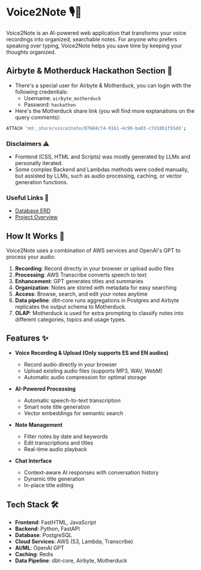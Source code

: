 # Voice2Note 🎙️📝

Voice2Note is an AI-powered web application that transforms your voice recordings into organized, searchable notes. For anyone who prefers speaking over typing, Voice2Note helps you save time by keeping your thoughts organized.

## Airbyte & Motherduck Hackathon Section 🎉 
- There's a special user for Airbyte & Motherduck, you can login with the following credentials:
  - Username: `airbyte_motherduck`
  - Password: `hackathon`
- Here's the Motherduck share link (you will find more explanations on the query comments):

```sh
ATTACH 'md:_share/voice2note/07604cf4-9161-4c99-ba83-c7d10b1f55dd';
```

### Disclaimers ⚠️
- Frontend (CSS, HTML and Scripts) was mostly generated by LLMs and personally iterated.
- Some complex Backend and Lambdas methods were coded manually, but assisted by LLMs, such as audio processing, caching, or vector generation functions.

### Useful Links 🔗
- [Database ERD](https://dbdiagram.io/d/voice_journal-676443376ae6af4766baa223)
- [Project Overview](https://whimsical.com/voice2note-C3UJCi6tt94txxgQepLc5S)

## How It Works 🔄

Voice2Note uses a combination of AWS services and OpenAI's GPT to process your audio:

1. **Recording**: Record directly in your browser or upload audio files
2. **Processing**: AWS Transcribe converts speech to text
3. **Enhancement**: GPT generates titles and summaries
4. **Organization**: Notes are stored with metadata for easy searching
5. **Access**: Browse, search, and edit your notes anytime
6. **Data pipeline**: dbt-core runs aggregations in Postgres and Airbyte replicates the output schema to Motherduck.
7. **OLAP**: Motherduck is used for extra prompting to classify notes into different categories, topics and usage types.

## Features ✨

- **Voice Recording & Upload (Only supports ES and EN audios)**
  - Record audio directly in your browser
  - Upload existing audio files (supports MP3, WAV, WebM)
  - Automatic audio compression for optimal storage

- **AI-Powered Processing**
  - Automatic speech-to-text transcription
  - Smart note title generation
  - Vector embeddings for semantic search

- **Note Management**
  - Filter notes by date and keywords
  - Edit transcriptions and titles
  - Real-time audio playback

- **Chat Interface**
  - Context-aware AI responses with conversation history
  - Dynamic title generation
  - In-place title editing

## Tech Stack 🛠️

- **Frontend**: FastHTML, JavaScript
- **Backend**: Python, FastAPI
- **Database**: PostgreSQL
- **Cloud Services**: AWS (S3, Lambda, Transcribe)
- **AI/ML**: OpenAI GPT
- **Caching**: Redis
- **Data Pipeline**: dbt-core, Airbyte, Motherduck